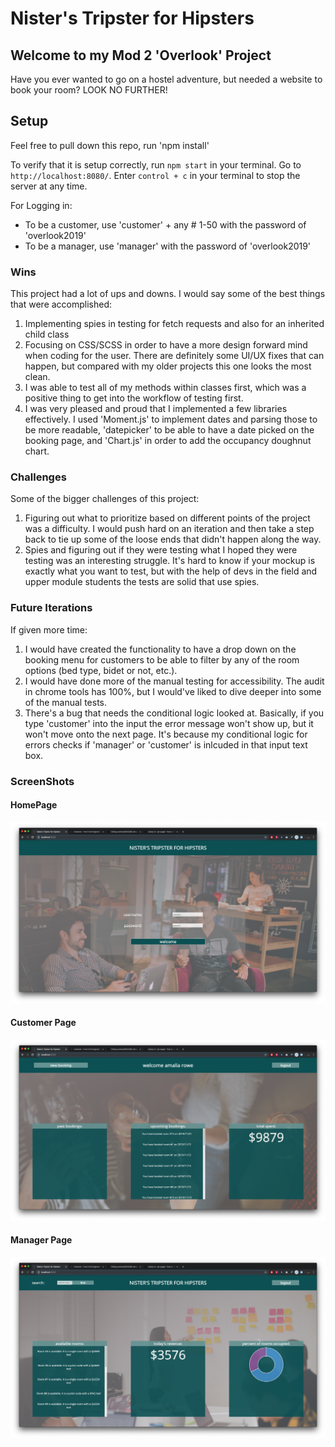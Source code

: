 # Nister's Tripster for Hipsters

## Welcome to my Mod 2 'Overlook' Project

Have you ever wanted to go on a hostel adventure, but needed a website to book your room? LOOK NO FURTHER!

## Setup

Feel free to pull down this repo, run 'npm install'

To verify that it is setup correctly, run `npm start` in your terminal. Go to `http://localhost:8080/`. Enter `control + c` in your terminal to stop the server at any time.

For Logging in:
* To be a customer, use 'customer' + any # 1-50 with the password of 'overlook2019'
* To be a manager, use 'manager' with the password of 'overlook2019'


### Wins

This project had a lot of ups and downs. I would say some of the best things that were accomplished: 
1. Implementing spies in testing for fetch requests and also for an inherited child class
1. Focusing on CSS/SCSS in order to have a more design forward mind when coding for the user. There are definitely some UI/UX fixes that can happen, but compared with my older projects this one looks the most clean.
1. I was able to test all of my methods within classes first, which was a positive thing to get into the workflow of testing first.
1. I was very pleased and proud that I implemented a few libraries effectively. I used 'Moment.js' to implement dates and parsing those to be more readable, 'datepicker' to be able to have a date picked on the booking page, and 'Chart.js' in order to add the occupancy doughnut chart.

### Challenges

Some of the bigger challenges of this project:
1. Figuring out what to prioritize based on different points of the project was a difficulty. I would push hard on an iteration and then take a step back to tie up some of the loose ends that didn't happen along the way.
1. Spies and figuring out if they were testing what I hoped they were testing was an interesting struggle. It's hard to know if your mockup is exactly what you want to test, but with the help of devs in the field and upper module students the tests are solid that use spies.

### Future Iterations

If given more time:
1. I would have created the functionality to have a drop down on the booking menu for customers to be able to filter by any of the room options (bed type, bidet or not, etc.). 
1. I would have done more of the manual testing for accessibility. The audit in chrome tools has 100%, but I would've liked to dive deeper into some of the manual tests.
1. There's a bug that needs the conditional logic looked at. Basically, if you type 'customer' into the input the error message won't show up, but it won't move onto the next page. It's because my conditional logic for errors checks if 'manager' or 'customer' is inlcuded in that input text box.


### ScreenShots
#### HomePage
![homepage.png](src/images/homepage.png)

#### Customer Page
![customerpage.png](src/images/customer.png)

#### Manager Page
![managerpage.png](src/images/manager.png)

